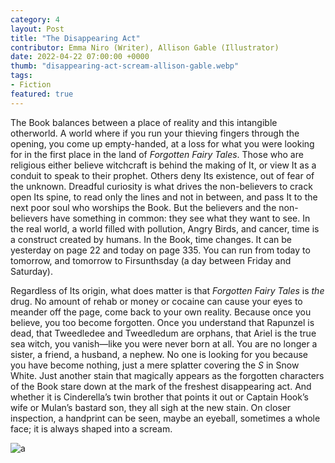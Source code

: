 ```yaml
---
category: 4
layout: Post
title: "The Disappearing Act"
contributor: Emma Niro (Writer), Allison Gable (Illustrator)
date: 2022-04-22 07:00:00 +0000
thumb: "disappearing-act-scream-allison-gable.webp"
tags: 
- Fiction
featured: true
---
```


The Book balances between a place of reality and this intangible otherworld. A world where if you run your thieving fingers through the opening, you come up empty-handed, at a loss for what you were looking for in the first place in the land of <em>Forgotten Fairy Tales</em>. Those who are religious either believe witchcraft is behind the making of It, or view It as a conduit to speak to their prophet. Others deny Its existence, out of fear of the unknown. Dreadful curiosity is what drives the non-believers to crack open Its spine, to read only the lines and not in between, and pass It to the next poor soul who worships the Book. But the believers and the non-believers have something in common: they see what they want to see. In the real world, a world filled with pollution, Angry Birds, and cancer, time is a construct created by humans. In the Book, time changes. It can be yesterday on page 22 and today on page 335. You can run from today to tomorrow, and tomorrow to Firsunthsday (a day between Friday and Saturday).

Regardless of Its origin, what does matter is that <em>Forgotten Fairy Tales</em> is <em>the</em> drug. No amount of rehab or money or cocaine can cause your eyes to meander off the page, come back to your own reality. Because once you believe, you too become forgotten. Once you understand that Rapunzel is dead, that Tweedledee and Tweedledum are orphans, that Ariel is the true sea witch, you vanish—like you were never born at all. You are no longer a sister, a friend, a husband, a nephew. No one is looking for you because you have become nothing, just a mere splatter covering the <em>S</em> in Snow White. Just another stain that magically appears as the forgotten characters of the Book stare down at the mark of the freshest disappearing act. And whether it is Cinderella’s twin brother that points it out or Captain Hook’s wife or Mulan’s bastard son, they all sigh at the new stain. On closer inspection, a handprint can be seen, maybe an eyeball, sometimes a whole face; it is always shaped into a scream. 

<div class="center">
    <img src="{{ site.baseurl }}/uploads/disappearing-act-allison-gable.gif"
        alt="a"
        class="w250">
</div>

